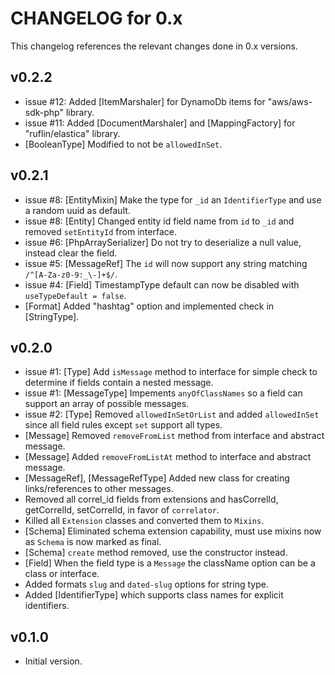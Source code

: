 # CHANGELOG for 0.x
This changelog references the relevant changes done in 0.x versions.


## v0.2.2
* issue #12: Added [ItemMarshaler] for DynamoDb items for "aws/aws-sdk-php" library.
* issue #11: Added [DocumentMarshaler] and [MappingFactory] for "ruflin/elastica" library.
* [BooleanType] Modified to not be `allowedInSet`.


## v0.2.1
* issue #8: [EntityMixin] Make the type for `_id` an `IdentifierType` and use a random uuid as default.
* issue #8: [Entity] Changed entity id field name from `id` to `_id` and removed `setEntityId` from interface.
* issue #6: [PhpArraySerializer] Do not try to deserialize a null value, instead clear the field.
* issue #5: [MessageRef] The `id` will now support any string matching `/^[A-Za-z0-9:_\-]+$/`.
* issue #4: [Field] TimestampType default can now be disabled with `useTypeDefault = false`.
* [Format] Added "hashtag" option and implemented check in [StringType].


## v0.2.0
* issue #1: [Type] Add `isMessage` method to interface for simple check to determine if fields contain a nested message.
* issue #1: [MessageType] Impements `anyOfClassNames` so a field can support an array of possible messages.
* issue #2: [Type] Removed `allowedInSetOrList` and added `allowedInSet` since all field rules except `set` support all types.
* [Message] Removed `removeFromList` method from interface and abstract message.
* [Message] Added `removeFromListAt` method to interface and abstract message.
* [MessageRef], [MessageRefType] Added new class for creating links/references to other messages.
* Removed all correl_id fields from extensions and hasCorrelId, getCorrelId, setCorrelId, in favor of `correlator`.
* Killed all `Extension` classes and converted them to `Mixins`.
* [Schema] Eliminated schema extension capability, must use mixins now as `Schema` is now marked as final.
* [Schema] `create` method removed, use the constructor instead.
* [Field] When the field type is a `Message` the className option can be a class or interface.
* Added formats `slug` and `dated-slug` options for string type.
* Added [IdentifierType] which supports class names for explicit identifiers.


## v0.1.0
* Initial version.
